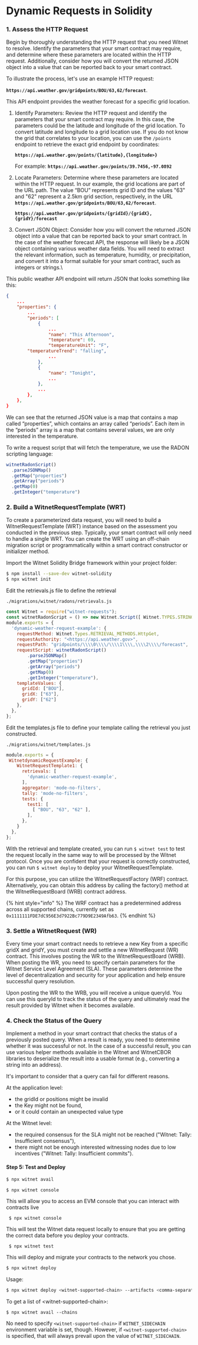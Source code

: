 # Dynamic Requests in Solidity



### 1.  Assess the HTTP Request

Begin by thoroughly understanding the HTTP request that you need Witnet to resolve. Identify the parameters that your smart contract may require, and determine where these parameters are located within the HTTP request. Additionally, consider how you will convert the returned JSON object into a value that can be reported back to your smart contract.

To illustrate the process, let's use an example HTTP request:

**`https://api.weather.gov/gridpoints/BOU/63,62/forecast`**.

This API endpoint provides the weather forecast for a specific grid location.

1.  Identify Parameters: Review the HTTP request and identify the parameters that your smart contract may require. In this case, the parameters could be the latitude and longitude of the grid location. To convert latitude and longitude to a grid location use. If you do not know the grid that correlates to your location, you can use the `/points` endpoint to retrieve the exact grid endpoint by coordinates:

    **`https://api.weather.gov/points/{latitude},{longitude>}`**

    For example: **`https://api.weather.gov/points/39.7456,-97.0892`**


2.  Locate Parameters: Determine where these parameters are located within the HTTP request. In our example, the grid locations are part of the URL path. The value “BOU” represents grid ID and the values "63" and "62" represent a 2.5km grid section, respectively, in the URL **`https://api.weather.gov/gridpoints/BOU/63,62/forecast`**.

    **`https://api.weather.gov/gridpoints/{gridId}/{gridX},{gridY}/forecast`**\
    &#x20;
3. Convert JSON Object: Consider how you will convert the returned JSON object into a value that can be reported back to your smart contract. In the case of the weather forecast API, the response will likely be a JSON object containing various weather data fields. You will need to extract the relevant information, such as temperature, humidity, or precipitation, and convert it into a format suitable for your smart contract, such as integers or strings.\


This public weather API endpoint will return JSON that looks something like this:

```json
{
	...
	"properties": {
		...
		"periods": [
			{
				...
				"name": "This Afternoon",
				"temperature": 69,
				"temperatureUnit": "F",
        "temperatureTrend": "falling",
				...
			}, 
			{
				"name": "Tonight",
				...
			},
			...
		},
	},
} 
```

We can see that the returned JSON value is a map that contains a map called “properties”, which contains an array called “periods”. Each item in the “periods” array is a map that contains several values, we are only interested in the temperature.

To write a request script that will fetch the temperature, we use the RADON scripting language:

```jsx
witnetRadonScript()
  .parseJSONMap()
  .getMap("properties")
  .getArray("periods")
  .getMap(0)
  .getInteger("temperature")
```

####

### 2.  Build a WitnetRequestTemplate (WRT)

To create a parameterized data request, you will need to build a WitnetRequestTemplate (WRT) instance based on the assessment you conducted in the previous step. Typically, your smart contract will only need to handle a single WRT. You can create the WRT using an off-chain migration script or programmatically within a smart contract constructor or initializer method.

Import the Witnet Solidity Bridge framework within your project folder:

```bash
$ npm install --save-dev witnet-solidity
$ npx witnet init
```

Edit the retrievals.js file to define the retrieval

`./migrations/witnet/radons/retrievals.js`

```jsx
const Witnet = require("witnet-requests");
const witnetRadonScript = () => new Witnet.Script([ Witnet.TYPES.STRING ]);
module.exports = {
  'dynamic-weather-request-example': {
    requestMethod: Witnet.Types.RETRIEVAL_METHODS.HttpGet,
    requestAuthority: "<https://api.weather.gov>",
    requestPath: "gridpoints/\\\\0\\\\/\\\\1\\\\,\\\\2\\\\/forecast",
    requestScript: witnetRadonScript()
        .parseJSONMap()
        .getMap("properties")
        .getArray("periods")
        .getMap(0)
        .getInteger("temperature"),
    templateValues: {
      gridId: ["BOU"],
      gridX: ["63"],
      gridY: ["62"]
    },
  },
};
```

Edit the templates.js file to define your template calling the retrieval you just constructed.

`./migrations/witnet/templates.js`

```jsx
module.exports = {
 WitnetdynamicRequestExample: {
    WitnetRequestTemplate1: {
      retrievals: [
        'dynamic-weather-request-example',
      ],
      aggregator: 'mode-no-filters',
      tally: 'mode-no-filters',
      tests: {
        test1: [
          [ "BOU", "63", "62" ],
        ],
      },
    }
  },
};
```

With the retrieval and template created, you can run `$ witnet test` to test the request locally in the same way to will be processed by the Witnet protocol. Once you are confident that your request is correctly constructed, you can run `$ witnet deploy` to deploy your WitnetRequestTemplate.

For this purpose, you can utilize the WitnetRequestFactory (WRF) contract. Alternatively, you can obtain this address by calling the factory() method at the WitnetRequestBoard (WRB) contract address.

{% hint style="info" %}
&#x20;The WRF contract has a predetermined address across all supported chains, currently set as `0x1111111FDE7dC956E3d7922Bc779D9E2349Afb63`.
{% endhint %}



### 3.  Settle a WitnetRequest (WR)

Every time your smart contract needs to retrieve a new Key from a specific gridX and gridY, you must create and settle a new WitnetRequest (WR) contract. This involves posting the WR to the WitnetRequestBoard (WRB). When posting the WR, you need to specify certain parameters for the Witnet Service Level Agreement (SLA). These parameters determine the level of decentralization and security for your application and help ensure successful query resolution.

Upon posting the WR to the WRB, you will receive a unique queryId. You can use this queryId to track the status of the query and ultimately read the result provided by Witnet when it becomes available.



### 4.  Check the Status of the Query

Implement a method in your smart contract that checks the status of a previously posted query. When a result is ready, you need to determine whether it was successful or not. In the case of a successful result, you can use various helper methods available in the Witnet and WitnetCBOR libraries to deserialize the result into a usable format (e.g., converting a string into an address).

It's important to consider that a query can fail for different reasons.

At the application level:

* the gridId or positions might be invalid
* &#x20;the Key might not be found,
* or it could contain an unexpected value type

At the Witnet level:

* the required consensus for the SLA might not be reached ("Witnet: Tally: Insufficient consensus"),
* there might not be enough interested witnessing nodes due to low incentives ("Witnet: Tally: Insufficient commits").



#### Step 5: Test and Deploy

```bash
$ npx witnet avail
```

`$ npx witnet console`

This will allow you to access an EVM console that you can interact with contracts live

```
 $ npx witnet console
```

This will test the Witnet data request locally to ensure that you are getting the correct data before you deploy your contracts.

```
 $ npx witnet test
```

This will deploy and migrate your contracts to the network you chose.

```bash
$ npx witnet deploy
```

Usage:

```bash
$ npx witnet deploy <witnet-supported-chain> --artifacts <comma-separated-artifacts-to-be-deployed>
```

To get a list of \<witnet-supported-chain>:

```
$ npx witnet avail --chains
```

No need to specify `<witnet-supported-chain>` if `WITNET_SIDECHAIN` environment variable is set, though. However, if `<witnet-supported-chain>` is specified, that will always prevail upon the value of `WITNET_SIDECHAIN`.
